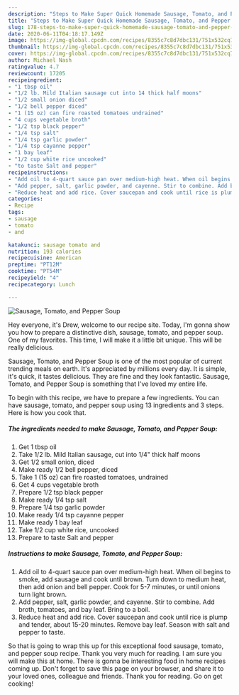 ```yaml
---
description: "Steps to Make Super Quick Homemade Sausage, Tomato, and Pepper Soup"
title: "Steps to Make Super Quick Homemade Sausage, Tomato, and Pepper Soup"
slug: 178-steps-to-make-super-quick-homemade-sausage-tomato-and-pepper-soup
date: 2020-06-11T04:18:17.149Z
image: https://img-global.cpcdn.com/recipes/8355c7c8d7dbc131/751x532cq70/sausage-tomato-and-pepper-soup-recipe-main-photo.jpg
thumbnail: https://img-global.cpcdn.com/recipes/8355c7c8d7dbc131/751x532cq70/sausage-tomato-and-pepper-soup-recipe-main-photo.jpg
cover: https://img-global.cpcdn.com/recipes/8355c7c8d7dbc131/751x532cq70/sausage-tomato-and-pepper-soup-recipe-main-photo.jpg
author: Michael Nash
ratingvalue: 4.7
reviewcount: 17205
recipeingredient:
- "1 tbsp oil"
- "1/2 lb. Mild Italian sausage cut into 14 thick half moons"
- "1/2 small onion diced"
- "1/2 bell pepper diced"
- "1 (15 oz) can fire roasted tomatoes undrained"
- "4 cups vegetable broth"
- "1/2 tsp black pepper"
- "1/4 tsp salt"
- "1/4 tsp garlic powder"
- "1/4 tsp cayanne pepper"
- "1 bay leaf"
- "1/2 cup white rice uncooked"
- "to taste Salt and pepper"
recipeinstructions:
- "Add oil to 4-quart sauce pan over medium-high heat. When oil begins to smoke, add sausage and cook until brown. Turn down to medium heat, then add onion and bell pepper. Cook for 5-7 minutes, or until onions turn light brown."
- "Add pepper, salt, garlic powder, and cayenne. Stir to combine. Add broth, tomatoes, and bay leaf. Bring to a boil."
- "Reduce heat and add rice. Cover saucepan and cook until rice is plump and tender, about 15-20 minutes. Remove bay leaf. Season with salt and pepper to taste."
categories:
- Recipe
tags:
- sausage
- tomato
- and

katakunci: sausage tomato and 
nutrition: 193 calories
recipecuisine: American
preptime: "PT12M"
cooktime: "PT54M"
recipeyield: "4"
recipecategory: Lunch

---
```



![Sausage, Tomato, and Pepper Soup](https://img-global.cpcdn.com/recipes/8355c7c8d7dbc131/751x532cq70/sausage-tomato-and-pepper-soup-recipe-main-photo.jpg)

Hey everyone, it's Drew, welcome to our recipe site. Today, I'm gonna show you how to prepare a distinctive dish, sausage, tomato, and pepper soup. One of my favorites. This time, I will make it a little bit unique. This will be really delicious.



Sausage, Tomato, and Pepper Soup is one of the most popular of current trending meals on earth. It's appreciated by millions every day. It is simple, it's quick, it tastes delicious. They are fine and they look fantastic. Sausage, Tomato, and Pepper Soup is something that I've loved my entire life.


To begin with this recipe, we have to prepare a few ingredients. You can have sausage, tomato, and pepper soup using 13 ingredients and 3 steps. Here is how you cook that.

<!--inarticleads1-->

##### The ingredients needed to make Sausage, Tomato, and Pepper Soup:

1. Get 1 tbsp oil
1. Take 1/2 lb. Mild Italian sausage, cut into 1/4&#34; thick half moons
1. Get 1/2 small onion, diced
1. Make ready 1/2 bell pepper, diced
1. Take 1 (15 oz) can fire roasted tomatoes, undrained
1. Get 4 cups vegetable broth
1. Prepare 1/2 tsp black pepper
1. Make ready 1/4 tsp salt
1. Prepare 1/4 tsp garlic powder
1. Make ready 1/4 tsp cayanne pepper
1. Make ready 1 bay leaf
1. Take 1/2 cup white rice, uncooked
1. Prepare to taste Salt and pepper




<!--inarticleads2-->

##### Instructions to make Sausage, Tomato, and Pepper Soup:

1. Add oil to 4-quart sauce pan over medium-high heat. When oil begins to smoke, add sausage and cook until brown. Turn down to medium heat, then add onion and bell pepper. Cook for 5-7 minutes, or until onions turn light brown.
1. Add pepper, salt, garlic powder, and cayenne. Stir to combine. Add broth, tomatoes, and bay leaf. Bring to a boil.
1. Reduce heat and add rice. Cover saucepan and cook until rice is plump and tender, about 15-20 minutes. Remove bay leaf. Season with salt and pepper to taste.




So that is going to wrap this up for this exceptional food sausage, tomato, and pepper soup recipe. Thank you very much for reading. I am sure you will make this at home. There is gonna be interesting food in home recipes coming up. Don't forget to save this page on your browser, and share it to your loved ones, colleague and friends. Thank you for reading. Go on get cooking!
